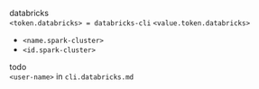 databricks  
`<token.databricks> = databricks-cli`
`<value.token.databricks>`
+ `<name.spark-cluster>`
+ `<id.spark-cluster>`


todo  
`<user-name>` in `cli.databricks.md`  